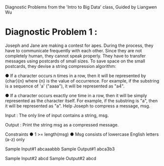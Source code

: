 Diagnostic Problems from the 'Intro to Big Data' class, Guided by Liangwen Wu



# Diagnostic Problem 1 :

Joseph and Jane are making a contest for apes. During the process, they have to communicate frequently with each other. Since they are not completely human, they cannot speak properly. They have to transfer messages using postcards of small sizes. To save space on the small postcards, they devise a string compression algorithm:

● If a character occurs n times in a row, then it will be represented by {char}{n} where {n} is the value of occurrence. For example, if the substring is a sequence of 'a' ("aaaa"), it will be represented as "a4".

● If a character occurs exactly one time in a row, then it will be simply represented as the character itself. For example, if the substring is "a", then it will be represented as "a". Help Joseph to compress a message, msg.

Input
: The only line of input contains a string, msg.

Output
: Print the string msg as a compressed message.

Constraints
● 1 >= length(msg)
● Msg consists of lowercase English letters (a-z) only

Sample Input#1
abcaaabbb
Sample Output#1
abca3b3

Sample Input#2
abcd
Sample Output#2
abcd

